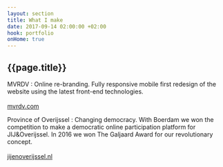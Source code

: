 ```yaml
---
layout: section
title: What I make
date: 2017-09-14 02:00:00 +02:00
hook: portfolio
onHome: true
---
```


## {{page.title}}

MVRDV
: Online re-branding. Fully responsive mobile first redesign of the website using the latest front-end technologies. <br><br>[mvrdv.com](//mvrdv.com)

Province of Overijssel
: Changing democracy. With Boerdam we won the competition to make a democratic online participation platform for JIJ&Overijssel. In 2016 we won The Galjaard Award for our revolutionary concept.<br><br>[jijenoverijssel.nl](//jijenoverijssel.nl)
